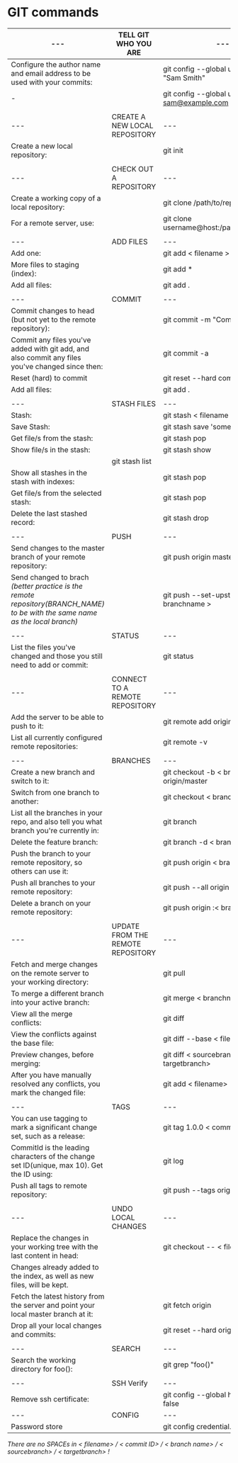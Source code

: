 # GIT commands

--- | TELL GIT WHO YOU ARE | ---
--- | --- | ---
Configure the author name and email address to be used with your commits: |  | git config --global user.name "Sam Smith"
-|  | git config --global user.email sam@example.com
  |   |   
--- | CREATE A NEW LOCAL REPOSITORY | ---
Create a new local repository: |  | git init
  |   |   
--- | CHECK OUT A REPOSITORY | ---
Create a working copy of a local repository: |  | git clone /path/to/repository
For a remote server, use: |  | git clone username@host:/path/to/repository
  |   |   
--- | ADD FILES | ---
Add one: |  | git add < filename >
More files to staging (index): |  | git add *
Add all files: |  | git add .
  |   |   
--- | COMMIT | ---
Commit changes to head (but not yet to the remote repository): |  | git commit -m "Commit message"
Commit any files you've added with git add, and also commit any files you've changed since then: |  | git commit -a
Reset (hard) to commit | | git reset --hard commit-N
Add all files: |  | git add .
  |   |  
--- | STASH FILES | ---
Stash: |  | git stash < filename >
Save Stash: |  | git stash save 'some_name'
Get file/s from the stash: |  | git stash pop
Show file/s in the stash: |  | git stash show
 |  | git stash list
Show all stashes in the stash with indexes: |  | git stash pop
Get file/s from the selected stash: |  | git stash pop
Delete the last stashed record: |  | git stash drop
  |   |   
--- | PUSH | ---
Send changes to the master branch of your remote repository: |  | git push origin master
Send changed to brach *(better practice is the remote repository(BRANCH_NAME) to be with the same name as the local branch)*  | | git push --set-upstream origin < branchname >
  |   |  
--- | STATUS | ---
List the files you've changed and those you still need to add or commit: |  | git status	
  |   |  
--- | CONNECT TO A REMOTE REPOSITORY | ---
Add the server to be able to push to it: |  | git remote add origin < server>
List all currently configured remote repositories: |  | git remote -v 
  |   |  
--- | BRANCHES | ---
Create a new branch and switch to it: |  | git checkout -b < branchname > origin/master
Switch from one branch to another: |  | git checkout < branchname>
List all the branches in your repo, and also tell you what branch you're currently in: |  | git branch
Delete the feature branch: |  | git branch -d < branchname>
Push the branch to your remote repository, so others can use it: |  | git push origin < branchname>
Push all branches to your remote repository: |  | git push --all origin
Delete a branch on your remote repository: |  | git push origin :< branchname>	
  |   |  
--- | UPDATE FROM THE REMOTE REPOSITORY | ---
Fetch and merge changes on the remote server to your working directory:	|  |	git pull
To merge a different branch into your active branch: |  | git merge < branchname>
View all the merge conflicts: |  | git diff
View the conflicts against the base file: |  | git diff --base < filename>
Preview changes, before merging: |  |git diff < sourcebranch> < targetbranch>
After you have manually resolved any conflicts, you mark the changed file: |  | git add < filename>
  |   |  
--- | TAGS | ---
You can use tagging to mark a significant change set, such as a release: |  | git tag 1.0.0 < commitID>
CommitId is the leading characters of the change set ID(unique, max 10). Get the ID using: |  | git log
Push all tags to remote repository: |  | git push --tags origin
  |   |  
--- | UNDO LOCAL CHANGES | ---
Replace the changes in your working tree with the last content in head: |  | git checkout -- < filename>
Changes already added to the index, as well as new files, will be kept.	|  | 
Fetch the latest history from the server and point your local master branch at it: |  | git fetch origin
Drop all your local changes and commits: |  | git reset --hard origin/master
  |   |  
--- | SEARCH | ---
Search the working directory for foo(): |  | git grep "foo()"
  |   |  
--- | SSH Verify | ---
Remove ssh certificate: |  | git config --global http.sslVerify false
--- | CONFIG | ---
Password store | | git config credential.helper store


*There are no SPACEs in < filename> / < commit ID> / < branch name> / < sourcebranch> / < targetbranch> !*
